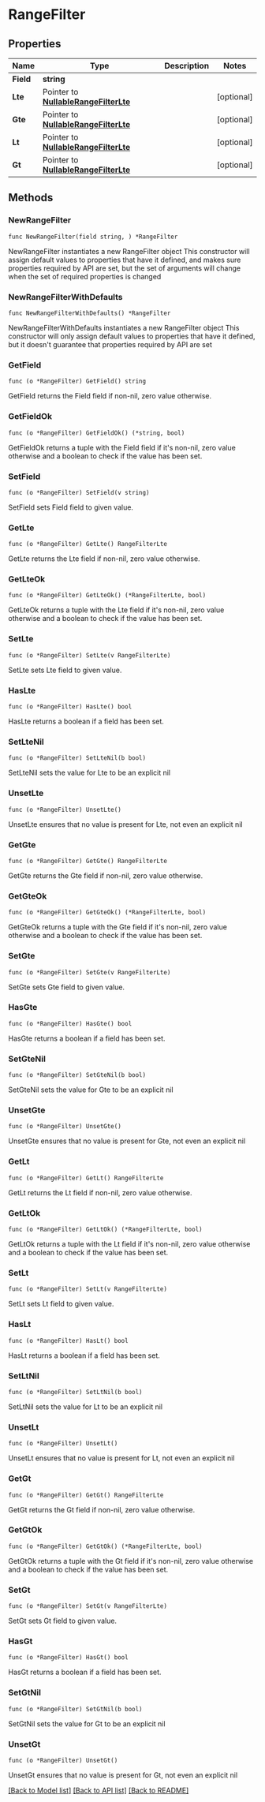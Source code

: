 # RangeFilter

## Properties

Name | Type | Description | Notes
------------ | ------------- | ------------- | -------------
**Field** | **string** |  | 
**Lte** | Pointer to [**NullableRangeFilterLte**](RangeFilterLte.md) |  | [optional] 
**Gte** | Pointer to [**NullableRangeFilterLte**](RangeFilterLte.md) |  | [optional] 
**Lt** | Pointer to [**NullableRangeFilterLte**](RangeFilterLte.md) |  | [optional] 
**Gt** | Pointer to [**NullableRangeFilterLte**](RangeFilterLte.md) |  | [optional] 

## Methods

### NewRangeFilter

`func NewRangeFilter(field string, ) *RangeFilter`

NewRangeFilter instantiates a new RangeFilter object
This constructor will assign default values to properties that have it defined,
and makes sure properties required by API are set, but the set of arguments
will change when the set of required properties is changed

### NewRangeFilterWithDefaults

`func NewRangeFilterWithDefaults() *RangeFilter`

NewRangeFilterWithDefaults instantiates a new RangeFilter object
This constructor will only assign default values to properties that have it defined,
but it doesn't guarantee that properties required by API are set

### GetField

`func (o *RangeFilter) GetField() string`

GetField returns the Field field if non-nil, zero value otherwise.

### GetFieldOk

`func (o *RangeFilter) GetFieldOk() (*string, bool)`

GetFieldOk returns a tuple with the Field field if it's non-nil, zero value otherwise
and a boolean to check if the value has been set.

### SetField

`func (o *RangeFilter) SetField(v string)`

SetField sets Field field to given value.


### GetLte

`func (o *RangeFilter) GetLte() RangeFilterLte`

GetLte returns the Lte field if non-nil, zero value otherwise.

### GetLteOk

`func (o *RangeFilter) GetLteOk() (*RangeFilterLte, bool)`

GetLteOk returns a tuple with the Lte field if it's non-nil, zero value otherwise
and a boolean to check if the value has been set.

### SetLte

`func (o *RangeFilter) SetLte(v RangeFilterLte)`

SetLte sets Lte field to given value.

### HasLte

`func (o *RangeFilter) HasLte() bool`

HasLte returns a boolean if a field has been set.

### SetLteNil

`func (o *RangeFilter) SetLteNil(b bool)`

 SetLteNil sets the value for Lte to be an explicit nil

### UnsetLte
`func (o *RangeFilter) UnsetLte()`

UnsetLte ensures that no value is present for Lte, not even an explicit nil
### GetGte

`func (o *RangeFilter) GetGte() RangeFilterLte`

GetGte returns the Gte field if non-nil, zero value otherwise.

### GetGteOk

`func (o *RangeFilter) GetGteOk() (*RangeFilterLte, bool)`

GetGteOk returns a tuple with the Gte field if it's non-nil, zero value otherwise
and a boolean to check if the value has been set.

### SetGte

`func (o *RangeFilter) SetGte(v RangeFilterLte)`

SetGte sets Gte field to given value.

### HasGte

`func (o *RangeFilter) HasGte() bool`

HasGte returns a boolean if a field has been set.

### SetGteNil

`func (o *RangeFilter) SetGteNil(b bool)`

 SetGteNil sets the value for Gte to be an explicit nil

### UnsetGte
`func (o *RangeFilter) UnsetGte()`

UnsetGte ensures that no value is present for Gte, not even an explicit nil
### GetLt

`func (o *RangeFilter) GetLt() RangeFilterLte`

GetLt returns the Lt field if non-nil, zero value otherwise.

### GetLtOk

`func (o *RangeFilter) GetLtOk() (*RangeFilterLte, bool)`

GetLtOk returns a tuple with the Lt field if it's non-nil, zero value otherwise
and a boolean to check if the value has been set.

### SetLt

`func (o *RangeFilter) SetLt(v RangeFilterLte)`

SetLt sets Lt field to given value.

### HasLt

`func (o *RangeFilter) HasLt() bool`

HasLt returns a boolean if a field has been set.

### SetLtNil

`func (o *RangeFilter) SetLtNil(b bool)`

 SetLtNil sets the value for Lt to be an explicit nil

### UnsetLt
`func (o *RangeFilter) UnsetLt()`

UnsetLt ensures that no value is present for Lt, not even an explicit nil
### GetGt

`func (o *RangeFilter) GetGt() RangeFilterLte`

GetGt returns the Gt field if non-nil, zero value otherwise.

### GetGtOk

`func (o *RangeFilter) GetGtOk() (*RangeFilterLte, bool)`

GetGtOk returns a tuple with the Gt field if it's non-nil, zero value otherwise
and a boolean to check if the value has been set.

### SetGt

`func (o *RangeFilter) SetGt(v RangeFilterLte)`

SetGt sets Gt field to given value.

### HasGt

`func (o *RangeFilter) HasGt() bool`

HasGt returns a boolean if a field has been set.

### SetGtNil

`func (o *RangeFilter) SetGtNil(b bool)`

 SetGtNil sets the value for Gt to be an explicit nil

### UnsetGt
`func (o *RangeFilter) UnsetGt()`

UnsetGt ensures that no value is present for Gt, not even an explicit nil

[[Back to Model list]](../README.md#documentation-for-models) [[Back to API list]](../README.md#documentation-for-api-endpoints) [[Back to README]](../README.md)


